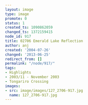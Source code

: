 ```yaml
---
layout: image
type: image
promote: 0
status: 1
created_ts: 1090862059
changed_ts: 1372159415
node_id: 917
title: 02706 Emerald Lake Reflection
author: anj
created: '2004-07-26'
changed: '2013-06-25'
redirect_from: []
permalink: "/node/917/"
tags:
- Highlights
- 2003/11 - November 2003
- Tongariro Crossing
images:
- src: image/images/127_2706-917.jpg
  name: 127_2706-917.jpg
---
```


